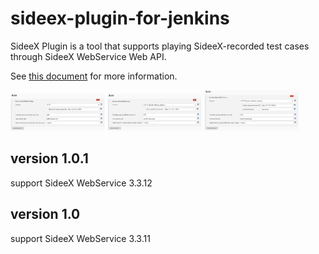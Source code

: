 # sideex-plugin-for-jenkins

SideeX Plugin is a tool that supports playing SideeX-recorded test cases through SideeX WebService Web API. 

See [this document](https://hackmd.io/@sideex/book/%2F%40sideex%2Fwebservice-jenkins-plugin) for more information.

<img src="src/main/resources/images/HTTP.jpg" width="30%">
<img src="src/main/resources/images/HTTPS_DISABLE.jpg" width="30%">
<img src="src/main/resources/images/HTTPS_ENABLE.jpg" width="30%">

## version 1.0.1
support SideeX WebService 3.3.12

## version 1.0
support SideeX WebService 3.3.11
